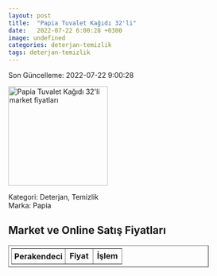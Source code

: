```yaml
---
layout: post
title:  "Papia Tuvalet Kağıdı 32'li"
date:   2022-07-22 6:00:28 +0300
image: undefined
categories: deterjan-temizlik
tags: deterjan-temizlik
---
```


Son Güncelleme: 2022-07-22 9:00:28

<img src="undefined" width="200" alt="Papia Tuvalet Kağıdı 32'li market fiyatları" />

Kategori: Deterjan, Temizlik
<br />
Marka: Papia

<h2>Market ve Online Satış Fiyatları</h2>

<table border="1" style="padding: 5px;width:80%;">
  <tr>
    <td style="padding: 5px;"><strong>Perakendeci</strong></td>
    <td><strong>Fiyat</strong></td>
    <td><strong>İşlem</strong></td>
  </tr>
  
</table>
